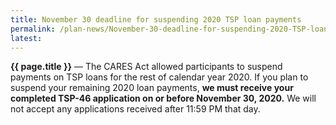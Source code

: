 ```yaml
---
title: November 30 deadline for suspending 2020 TSP loan payments
permalink: /plan-news/November-30-deadline-for-suspending-2020-TSP-loan-payments/
latest: 
---
```


**{{ page.title }}** &#8212; The CARES Act allowed participants to suspend payments on TSP loans for the rest of calendar year 2020. If you plan to suspend your remaining 2020 loan payments, **we must receive your completed TSP-46 application on or before November 30, 2020.** We will not accept any applications received after 11:59 PM that day.

